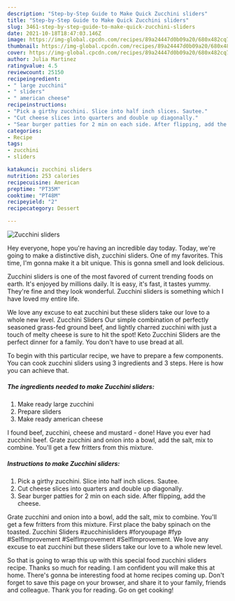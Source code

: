 ```yaml
---
description: "Step-by-Step Guide to Make Quick Zucchini sliders"
title: "Step-by-Step Guide to Make Quick Zucchini sliders"
slug: 3461-step-by-step-guide-to-make-quick-zucchini-sliders
date: 2021-10-18T18:47:03.146Z
image: https://img-global.cpcdn.com/recipes/89a24447d0b09a20/680x482cq70/zucchini-sliders-recipe-main-photo.jpg
thumbnail: https://img-global.cpcdn.com/recipes/89a24447d0b09a20/680x482cq70/zucchini-sliders-recipe-main-photo.jpg
cover: https://img-global.cpcdn.com/recipes/89a24447d0b09a20/680x482cq70/zucchini-sliders-recipe-main-photo.jpg
author: Julia Martinez
ratingvalue: 4.5
reviewcount: 25150
recipeingredient:
- " large zucchini"
- " sliders"
- " american cheese"
recipeinstructions:
- "Pick a girthy zucchini. Slice into half inch slices. Sautee."
- "Cut cheese slices into quarters and double up diagonally."
- "Sear burger patties for 2 min on each side. After flipping, add the cheese."
categories:
- Recipe
tags:
- zucchini
- sliders

katakunci: zucchini sliders 
nutrition: 253 calories
recipecuisine: American
preptime: "PT35M"
cooktime: "PT48M"
recipeyield: "2"
recipecategory: Dessert

---
```



![Zucchini sliders](https://img-global.cpcdn.com/recipes/89a24447d0b09a20/680x482cq70/zucchini-sliders-recipe-main-photo.jpg)

Hey everyone, hope you're having an incredible day today. Today, we're going to make a distinctive dish, zucchini sliders. One of my favorites. This time, I'm gonna make it a bit unique. This is gonna smell and look delicious.

Zucchini sliders is one of the most favored of current trending foods on earth. It's enjoyed by millions daily. It is easy, it's fast, it tastes yummy. They're fine and they look wonderful. Zucchini sliders is something which I have loved my entire life.

We love any excuse to eat zucchini but these sliders take our love to a whole new level. Zucchini Sliders Our simple combination of perfectly seasoned grass-fed ground beef, and lightly charred zucchini with just a touch of melty cheese is sure to hit the spot! Keto Zucchini Sliders are the perfect dinner for a family. You don&#39;t have to use bread at all.


To begin with this particular recipe, we have to prepare a few components. You can cook zucchini sliders using 3 ingredients and 3 steps. Here is how you can achieve that.

<!--inarticleads1-->

##### The ingredients needed to make Zucchini sliders:

1. Make ready  large zucchini
1. Prepare  sliders
1. Make ready  american cheese


I found beef, zucchini, cheese and mustard - done! Have you ever had zucchini beef. Grate zucchini and onion into a bowl, add the salt, mix to combine. You&#39;ll get a few fritters from this mixture. 

<!--inarticleads2-->

##### Instructions to make Zucchini sliders:

1. Pick a girthy zucchini. Slice into half inch slices. Sautee.
1. Cut cheese slices into quarters and double up diagonally.
1. Sear burger patties for 2 min on each side. After flipping, add the cheese.


Grate zucchini and onion into a bowl, add the salt, mix to combine. You&#39;ll get a few fritters from this mixture. First place the baby spinach on the toasted. Zucchini Sliders #zucchinisliders #foryoupage #fyp #SelfImprovement #SelfImprovement #SelfImprovement. We love any excuse to eat zucchini but these sliders take our love to a whole new level. 

So that is going to wrap this up with this special food zucchini sliders recipe. Thanks so much for reading. I am confident you will make this at home. There's gonna be interesting food at home recipes coming up. Don't forget to save this page on your browser, and share it to your family, friends and colleague. Thank you for reading. Go on get cooking!
